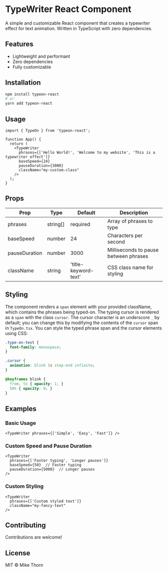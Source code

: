 # TypeWriter React Component

A simple and customizable React component that creates a typewriter effect for text animation. Written in TypeScript with zero dependencies.

## Features

- Lightweight and performant
- Zero dependencies
- Fully customizable

## Installation

```bash
npm install typeon-react
# or
yarn add typeon-react
```

## Usage

```tsx
import { TypeOn } from 'typeon-react';

function App() {
  return (
    <TypeWriter
      phrases={['Hello World!', 'Welcome to my website', 'This is a typewriter effect']}
      baseSpeed={24}
      pauseDuration={3000}
      className="my-custom-class"
    />
  );
}
```

## Props

| Prop | Type | Default | Description |
|------|------|---------|-------------|
| phrases | string[] | required | Array of phrases to type |
| baseSpeed | number | 24 | Characters per second |
| pauseDuration | number | 3000 | Milliseconds to pause between phrases |
| className | string | 'title-keyword-text' | CSS class name for styling |

## Styling

The component renders a `span` element with your provided className, which contains the phrases being typed-on. The typing cursor is rendered as a `span` with the class `cursor`. The cursor character is an underscore `_` by default; you can change this by modifying the contents of the `cursor` span in `TypeOn.tsx`. You can style the typed phrase span and the cursor elements using CSS:

```css
.type-on-text {
  font-family: monospace;
}

.cursor {
  animation: blink 1s step-end infinite;
}

@keyframes blink {
  from, to { opacity: 1; }
  50% { opacity: 0; }
}
```

## Examples

### Basic Usage
```tsx
<TypeWriter phrases={['Simple', 'Easy', 'Fast']} />
```

### Custom Speed and Pause Duration
```tsx
<TypeWriter 
  phrases={['Faster typing', 'Longer pauses']}
  baseSpeed={50}  // Faster typing
  pauseDuration={5000}  // Longer pauses
/>
```

### Custom Styling
```tsx
<TypeWriter 
  phrases={['Custom styled text']}
  className="my-fancy-text"
/>
```

## Contributing

Contributions are welcome! 

## License

MIT © Mike Thorn